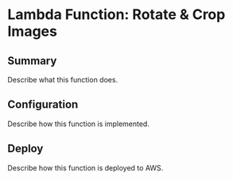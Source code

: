 # Lambda Function: Rotate & Crop Images 

## Summary
Describe what this function does.

## Configuration
Describe how this function is implemented.

## Deploy
Describe how this function is deployed to AWS.